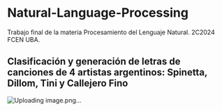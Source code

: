 # Natural-Language-Processing
Trabajo final de la materia Procesamiento del Lenguaje Natural. 2C2024 FCEN UBA.

## Clasificación y generación de letras de canciones de 4 artistas argentinos: Spinetta, Dillom, Tini y Callejero Fino
![Uploading image.png…]()
